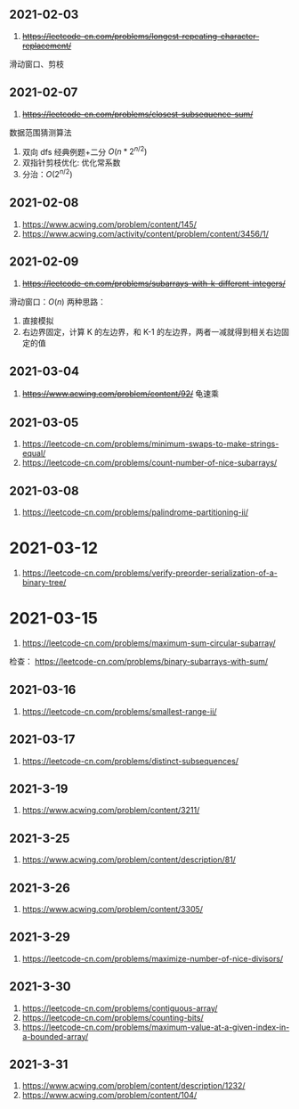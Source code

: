 
## 2021-02-03
1. ~~https://leetcode-cn.com/problems/longest-repeating-character-replacement/~~

滑动窗口、剪枝

## 2021-02-07
1. ~~https://leetcode-cn.com/problems/closest-subsequence-sum/~~

数据范围猜测算法
1. 双向 dfs 经典例题+二分 $O(n*2^{n/2})$
2. 双指针剪枝优化: 优化常系数
3. 分治：$O(2^{n/2})$


## 2021-02-08
1. https://www.acwing.com/problem/content/145/
2. https://www.acwing.com/activity/content/problem/content/3456/1/

## 2021-02-09
1. ~~https://leetcode-cn.com/problems/subarrays-with-k-different-integers/~~

滑动窗口：$O(n)$
两种思路：
1. 直接模拟
2. 右边界固定，计算 K 的左边界，和 K-1 的左边界，两者一减就得到相关右边固定的值

## 2021-03-04
1. ~~https://www.acwing.com/problem/content/92/~~
龟速乘

## 2021-03-05
1. https://leetcode-cn.com/problems/minimum-swaps-to-make-strings-equal/
2. https://leetcode-cn.com/problems/count-number-of-nice-subarrays/


## 2021-03-08
1. https://leetcode-cn.com/problems/palindrome-partitioning-ii/


# 2021-03-12
1. https://leetcode-cn.com/problems/verify-preorder-serialization-of-a-binary-tree/

# 2021-03-15
1. https://leetcode-cn.com/problems/maximum-sum-circular-subarray/

检查：
https://leetcode-cn.com/problems/binary-subarrays-with-sum/


## 2021-03-16
1. https://leetcode-cn.com/problems/smallest-range-ii/

## 2021-03-17
1. https://leetcode-cn.com/problems/distinct-subsequences/

## 2021-3-19
1. https://www.acwing.com/problem/content/3211/

## 2021-3-25
1. https://www.acwing.com/problem/content/description/81/

## 2021-3-26
1. https://www.acwing.com/problem/content/3305/

## 2021-3-29
1. https://leetcode-cn.com/problems/maximize-number-of-nice-divisors/

## 2021-3-30
1. https://leetcode-cn.com/problems/contiguous-array/
2. https://leetcode-cn.com/problems/counting-bits/
3. https://leetcode-cn.com/problems/maximum-value-at-a-given-index-in-a-bounded-array/


## 2021-3-31
1. https://www.acwing.com/problem/content/description/1232/
2. https://www.acwing.com/problem/content/104/
